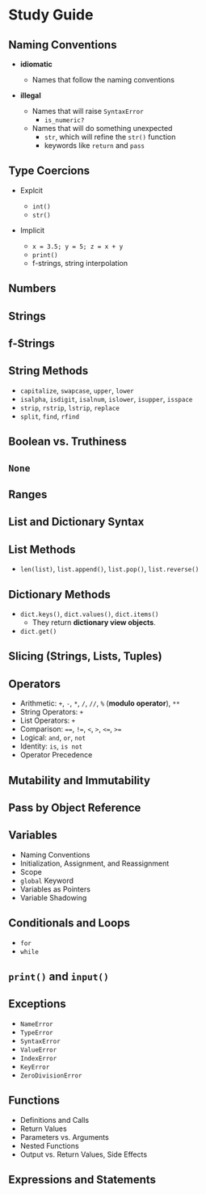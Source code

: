 # Study Guide

## Naming Conventions

- **idiomatic**
  - Names that follow the naming conventions

- **illegal**
  - Names that will raise `SyntaxError`
    - `is_numeric?`
  - Names that will do something unexpected
    - `str`, which will refine the `str()` function
    - keywords like `return` and `pass`

## Type Coercions

- Explcit
  - `int()`
  - `str()`

- Implicit
  - `x = 3.5; y = 5; z = x + y`
  - `print()`
  - f-strings, string interpolation

## Numbers

## Strings

## f-Strings

## String Methods

- `capitalize`, `swapcase`, `upper`, `lower`
- `isalpha`, `isdigit`, `isalnum`, `islower`, `isupper`, `isspace`
- `strip`, `rstrip`, `lstrip`, `replace`
- `split`, `find`, `rfind`

## Boolean vs. Truthiness

## `None`

## Ranges

## List and Dictionary Syntax

## List Methods

- `len(list)`, `list.append()`, `list.pop()`, `list.reverse()`

## Dictionary Methods

- `dict.keys()`, `dict.values()`, `dict.items()`
  - They return **dictionary view objects**.
- `dict.get()`

## Slicing (Strings, Lists, Tuples)

## Operators

- Arithmetic: `+`, `-`, `*`, `/`, `//`, `%` (**modulo operator**), `**`
- String Operators: `+`
- List Operators: `+`
- Comparison: `==`, `!=`, `<`, `>`, `<=`, `>=`
- Logical: `and`, `or`, `not`
- Identity: `is`, `is not`
- Operator Precedence

## Mutability and Immutability

## Pass by Object Reference

## Variables

- Naming Conventions
- Initialization, Assignment, and Reassignment
- Scope
- `global` Keyword
- Variables as Pointers
- Variable Shadowing

## Conditionals and Loops

- `for`
- `while`

## `print()` and `input()`

## Exceptions

- `NameError`
- `TypeError`
- `SyntaxError`
- `ValueError`
- `IndexError`
- `KeyError`
- `ZeroDivisionError`

## Functions

- Definitions and Calls
- Return Values
- Parameters vs. Arguments
- Nested Functions
- Output vs. Return Values, Side Effects

## Expressions and Statements
